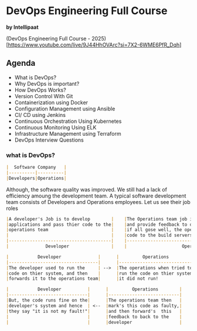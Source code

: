 # DevOps Engineering Full Course
**by Intellipaat**

(DevOps Engineering Full Course - 2025)[https://www.youtube.com/live/9J44HhOVArc?si=7X2-6WME6PfR_Dqh]


## Agenda

- What is DevOps?
- Why DevOps is important?
- How DevOps Works?
- Version Control With Git
- Containerization using Docker
- Configuration Management using Ansible
- CI/ CD using Jenkins
- Continuous Orchestration Using Kubernetes
- Continuous Monitoring Using ELK
- Infrastructure Management using Terraform
- DevOps Interview Questions


### what is DevOps?

```markdown
|  Software Company   |
|----------|----------|
|Developers|Operations| 
```

Although, the software quality was improved.  We still had a lack of efficiency amoung the development team.  A typical software development team consists of Developers and Operations employees.  Let us see their job roles

```markdown
|A developer's Job is to develop        |    |The Operations team job is to test the code,       |
|applications and pass thier code to the|    |and provide feedback to developers in case of bugs.|
|operations team                        |    |if all gose well, the operations team uploads the  |
|                                       |    |code to the build servers                          |
|---------------------------------------|    |---------------------------------------------------|
|              Developer                |    |                     Operations                    |
```

```markdown
|           Developer              |      |         Operations          |
|----------------------------------|      |-----------------------------|
|The developer used to run the     | -->  |The operations when tried to |
|code on thier system, and then    |      |run the code on thier system,|
|forwards it to the operations team|      |it did not run!              |
```

```markdown
|           Developer          |      |         Operations        |
|------------------------------|      |---------------------------|
|But, the code runs fine on the|      |The operations team then   |
|developer's system and hence  | <--  |mark's this code as faulty,|
|they say "it is not my fault!"|      |and then forward's  this   |
|                              |      |feedback to back to the    |
|                              |      |developer                  |
```
